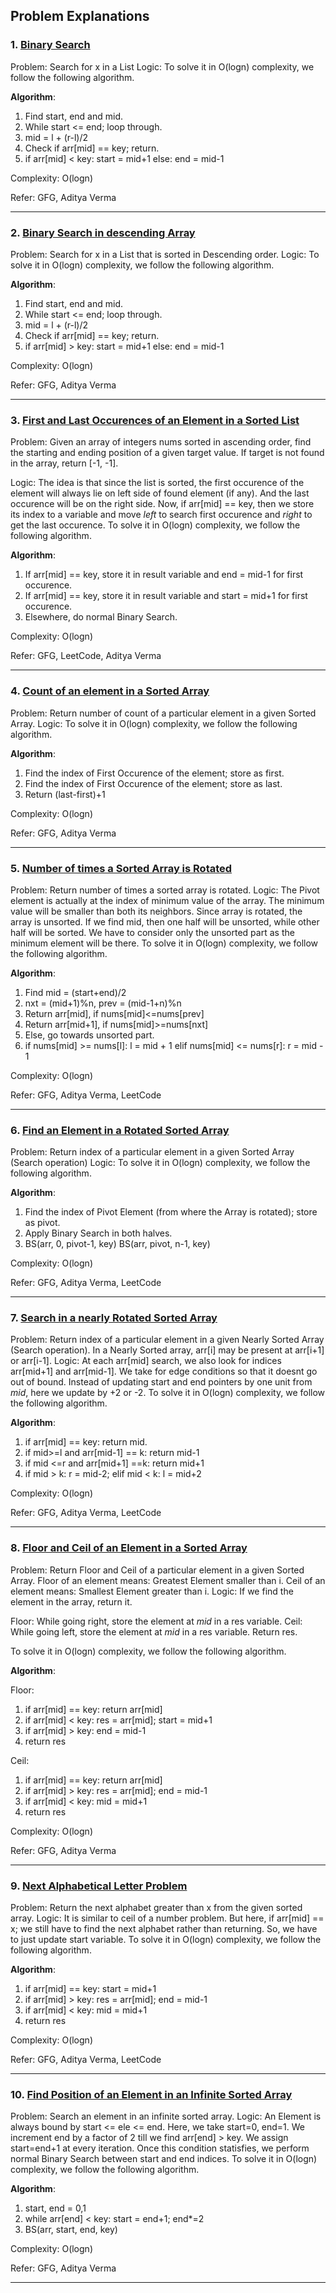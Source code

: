 ## Problem Explanations

### 1. [Binary Search](https://practice.geeksforgeeks.org/problems/binary-search-1587115620/1/?track=dsa-workshop-1-search-sort&batchId=308)
Problem: Search for x in a List 
Logic: To solve it in O(logn) complexity, we follow the following algorithm.

**Algorithm**:
1. Find start, end and mid.
2. While start <= end; loop through.
3. mid = l + (r-l)/2
4. Check if arr[mid] == key; return.
5. if arr[mid] < key: start = mid+1 else: end = mid-1

Complexity: O(logn)

Refer: GFG, Aditya Verma

---

### 2. [Binary Search in descending Array](https://www.youtube.com/watch?v=YbkELwnGRdo&list=PL_z_8CaSLPWeYfhtuKHj-9MpYb6XQJ_f2&index=3)
Problem: Search for x in a List that is sorted in Descending order. 
Logic: To solve it in O(logn) complexity, we follow the following algorithm.

**Algorithm**:
1. Find start, end and mid.
2. While start <= end; loop through.
3. mid = l + (r-l)/2
4. Check if arr[mid] == key; return.
5. if arr[mid] > key: start = mid+1 else: end = mid-1

Complexity: O(logn)

Refer: GFG, Aditya Verma

---

### 3. [First and Last Occurences of an Element in a Sorted List](https://leetcode.com/problems/find-first-and-last-position-of-element-in-sorted-array/)
Problem: Given an array of integers nums sorted in ascending order, find the starting and ending position of a given target value.
If target is not found in the array, return [-1, -1]. 

Logic: The idea is that since the list is sorted, the first occurence of the element will always lie on left side of found element (if any). And the last occurence will be on the right side. Now, if arr[mid] == key, then we store its index to a variable and move *left* to search first occurence and *right* to get the last occurence. To solve it in O(logn) complexity, we follow the following algorithm.

**Algorithm**:
1. If arr[mid] == key, store it in result variable and end = mid-1 for first occurence.
2. If arr[mid] == key, store it in result variable and start = mid+1 for first occurence.
3. Elsewhere, do normal Binary Search.

Complexity: O(logn)

Refer: GFG, LeetCode, Aditya Verma

---

### 4. [Count of an element in a Sorted Array](https://www.geeksforgeeks.org/count-number-of-occurrences-or-frequency-in-a-sorted-array/)
Problem: Return number of count of a particular element in a given Sorted Array. 
Logic: To solve it in O(logn) complexity, we follow the following algorithm.

**Algorithm**:
1. Find the index of First Occurence of the element; store as first.
2. Find the index of First Occurence of the element; store as last.
3. Return (last-first)+1

Complexity: O(logn)

Refer: GFG, Aditya Verma

---

### 5. [Number of times a Sorted Array is Rotated](https://leetcode.com/problems/find-minimum-in-rotated-sorted-array)
Problem: Return number of times a sorted array is rotated. 
Logic: The Pivot element is actually at the index of minimum value of the array. The minimum value will be smaller than both its neighbors. Since array is rotated, the array is unsorted. If we find mid, then one half will be unsorted, while other half will be sorted. We have to consider only the unsorted part as the minimum element will be there. To solve it in O(logn) complexity, we follow the following algorithm.

**Algorithm**:
1. Find mid = (start+end)/2
2. nxt = (mid+1)%n, prev = (mid-1+n)%n
3. Return arr[mid], if nums[mid]<=nums[prev]
4. Return arr[mid+1], if nums[mid]>=nums[nxt]
5. Else, go towards unsorted part.
6. if nums[mid] >= nums[l]: l = mid + 1 
   elif nums[mid] <= nums[r]: r = mid - 1

Complexity: O(logn)

Refer: GFG, Aditya Verma, LeetCode

---

### 6. [Find an Element in a Rotated Sorted Array](https://leetcode.com/problems/search-in-rotated-sorted-array/)
Problem: Return index of a particular element in a given Sorted Array (Search operation) 
Logic: To solve it in O(logn) complexity, we follow the following algorithm.

**Algorithm**:
1. Find the index of Pivot Element (from where the Array is rotated); store as pivot.
2. Apply Binary Search in both halves.
3. BS(arr, 0, pivot-1, key) 
   BS(arr, pivot, n-1, key)

Complexity: O(logn)

Refer: GFG, Aditya Verma, LeetCode

---

### 7. [Search in a nearly Rotated Sorted Array](https://www.geeksforgeeks.org/search-almost-sorted-array/)
Problem: Return index of a particular element in a given Nearly Sorted Array (Search operation). In a Nearly Sorted array, arr[i] may be present at arr[i+1] or arr[i-1].
Logic: At each arr[mid] search, we also look for indices arr[mid+1] and arr[mid-1]. We take for edge conditions so that it doesnt go out of bound. Instead of updating start and end pointers by one unit from *mid*, here we update by +2 or -2. To solve it in O(logn) complexity, we follow the following algorithm.

**Algorithm**:
1. if arr[mid] == key: return mid.
2. if mid>=l and arr[mid-1] == k: return mid-1
3. if mid <=r and arr[mid+1] ==k: return mid+1 
4. if mid > k: r = mid-2; elif mid < k: l = mid+2

Complexity: O(logn)

Refer: GFG, Aditya Verma, LeetCode

---

### 8. [Floor and Ceil of an Element in a Sorted Array](https://www.geeksforgeeks.org/floor-in-a-sorted-array/)
Problem: Return Floor and Ceil of a particular element in a given Sorted Array. Floor of an element means: Greatest Element smaller than i. Ceil of an element means: Smallest Element greater than i. 
Logic: If we find the element in the array, return it. 

Floor: While going right, store the element at *mid* in a res variable. 
Ceil: While going left, store the element at *mid* in a res variable.
Return res.

To solve it in O(logn) complexity, we follow the following algorithm.

**Algorithm**:

Floor: 

1. if arr[mid] == key: return arr[mid]
2. if arr[mid] < key: res = arr[mid]; start = mid+1
3. if arr[mid] > key: end = mid-1 
4. return res

Ceil: 

1. if arr[mid] == key: return arr[mid]
2. if arr[mid] > key: res = arr[mid]; end = mid-1
3. if arr[mid] < key: mid = mid+1 
4. return res

Complexity: O(logn)

Refer: GFG, Aditya Verma

---

### 9. [Next Alphabetical Letter Problem](https://www.youtube.com/watch?v=X45c37QMdX0&list=PL_z_8CaSLPWeYfhtuKHj-9MpYb6XQJ_f2&index=12)
Problem: Return the next alphabet greater than x from the given sorted array.
Logic: It is similar to ceil of a number problem. But here, if arr[mid] == x; we still have to find the next alphabet rather than returning. So, we have to just update start variable. To solve it in O(logn) complexity, we follow the following algorithm.

**Algorithm**:
1. if arr[mid] == key: start = mid+1
2. if arr[mid] > key: res = arr[mid]; end = mid-1
3. if arr[mid] < key: mid = mid+1 
4. return res

Complexity: O(logn)

Refer: GFG, Aditya Verma, LeetCode

---

### 10. [Find Position of an Element in an Infinite Sorted Array](https://www.youtube.com/watch?v=FzvK5uuaki8&list=PL_z_8CaSLPWeYfhtuKHj-9MpYb6XQJ_f2&index=13)
Problem: Search an element in an infinite sorted array.
Logic: An Element is always bound by start <= ele <= end. Here, we take start=0, end=1. We increment end by a factor of 2 till we find arr[end] > key. We assign start=end+1 at every iteration. Once this condition statisfies, we perform normal Binary Search between start and end indices. To solve it in O(logn) complexity, we follow the following algorithm.

**Algorithm**:
1. start, end = 0,1
2. while arr[end] < key: start = end+1; end*=2
3. BS(arr, start, end, key)

Complexity: O(logn)

Refer: GFG, Aditya Verma

---






